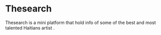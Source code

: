 # Thesearch
Thesearch is a mini platform that hold info of some of the best and most talented Haitians artist . 
